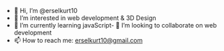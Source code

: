 - 👋 Hi, I’m @erselkurt10
- 👀 I’m interested in web development & 3D Design
- 🌱 I’m currently learning javaScript- 💞️ I’m looking to collaborate on web development
- 📫 How to reach me:  erselkurt10@gmail.com

<!---
erselkurt10/erselkurt10 is a ✨ special ✨ repository because its `README.md` (this file) appears on your GitHub profile.
You can click the Preview link to take a look at your changes.
--->
